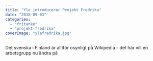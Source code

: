 ```yaml
---
title: "Yle introducerar Projekt Fredrika"
date: "2018-09-03"
categories: 
  - "fritanke"
  - "projekt-fredrika"
coverImage: "ylefredrika.jpg"
---
```


Det svenska i Finland är alltför osynligt på Wikipedia - det här vill en arbetsgrupp nu ändra på
